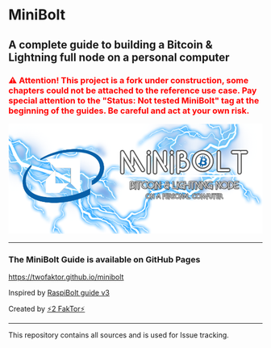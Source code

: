 # MiniBolt

## A complete guide to building a Bitcoin & Lightning full node on a personal computer

### <span style="color:red">⚠️ Attention! This project is a fork under construction, some chapters could not be attached to the reference use case. Pay special attention to the **"Status: Not tested MiniBolt"** tag at the beginning of the guides. Be careful and act at your own risk.</span>

![MiniBolt Logo](images/minibolt-home-screen.png)

---

### The MiniBolt Guide is available on GitHub Pages

https://twofaktor.github.io/minibolt

Inspired by [RaspiBolt guide v3](https://github.com/raspibolt/raspibolt)

Created by [⚡2 FakTor⚡](https://twitter.com/twofaktor)

---

This repository contains all sources and is used for Issue tracking.
